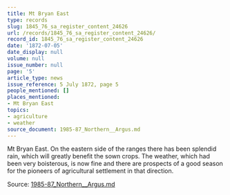 ```yaml
---
title: Mt Bryan East
type: records
slug: 1845_76_sa_register_content_24626
url: /records/1845_76_sa_register_content_24626/
record_id: 1845_76_sa_register_content_24626
date: '1872-07-05'
date_display: null
volume: null
issue_number: null
page: '5'
article_type: news
issue_reference: 5 July 1872, page 5
people_mentioned: []
places_mentioned:
- Mt Bryan East
topics:
- agriculture
- weather
source_document: 1985-87_Northern__Argus.md
---
```


Mt Bryan East.  On the eastern side of the ranges there has been splendid rain, which will greatly benefit the sown crops.  The weather, which had been very boisterous, is now fine and there are prospects of a good season for the pioneers of agricultural settlement in that direction.

Source: [1985-87_Northern__Argus.md](/downloads/markdown/1985-87_Northern__Argus.md)
